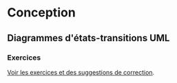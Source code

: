 # Conception

## Diagrammes d'états-transitions UML

### Exercices

[Voir les exercices et des suggestions de correction](./exercices-corrections.pdf).